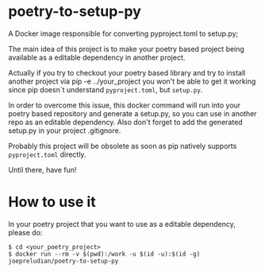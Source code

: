 # poetry-to-setup-py
A Docker image responsible for converting pyproject.toml to setup.py;

The main idea of this project is to make your poetry based project being available as a editable dependency in another project.

Actually if you try to checkout your poetry based library and try to install another project via pip -e ../your_project you won't be able to get it working since pip doesn´t understand `pyproject.toml`, but `setup.py`.

In order to overcome this issue, this docker command will run into your poetry based repository and generate a setup.py, so you can use in another repo as an editable dependency. Also don't forget to add the generated setup.py in your project .gitignore.

Probably this project will be obsolete as soon as pip natively supports `pyproject.toml` directly.

Until there, have fun!


# How to use it

In your poetry project that you want to use as a editable dependency, please do:

    $ cd <your_poetry_project>
    $ docker run --rm -v $(pwd):/work -u $(id -u):$(id -g) joepreludian/poetry-to-setup-py

